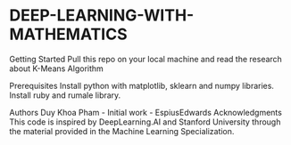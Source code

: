 # DEEP-LEARNING-WITH-MATHEMATICS
Getting Started
Pull this repo on your local machine and read the research about K-Means Algorithm

Prerequisites
Install python with matplotlib, sklearn and numpy libraries. Install ruby and rumale library.

Authors
Duy Khoa Pham - Initial work - EspiusEdwards
Acknowledgments
This code is inspired by DeepLearning.AI and Stanford University through the material provided in the Machine Learning Specialization.
